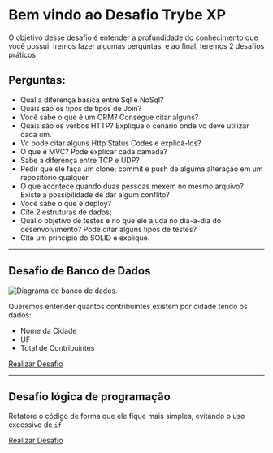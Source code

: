 # Bem vindo ao Desafio Trybe XP

O objetivo desse desafio é entender a profundidade do conhecimento que você possui,
Iremos fazer algumas perguntas, e ao final, teremos 2 desafios práticos

## Perguntas:

- Qual a diferença básica entre Sql e NoSql?
- Quais são os tipos de tipos de Join?
- Você sabe o que é um ORM? Consegue citar alguns?
- Quais são os verbos HTTP? Explique o cenário onde vc deve utilizar cada um.
- Vc pode citar alguns Http Status Codes e explicá-los?
- O que é MVC? Pode explicar cada camada?
- Sabe a diferença entre TCP e UDP?
- Pedir que ele faça um clone; commit e push de alguma alteração em um repositório qualquer
- O que acontece quando duas pessoas mexem no mesmo arquivo? Existe a possibilidade de dar algum conflito?
- Você sabe o que é deploy?
- Cite 2 estruturas de dados;
- Qual o objetivo de testes e no que ele ajuda no dia-a-dia do desenvolvimento? Pode citar alguns tipos de testes?
- Cite um princípio do SOLID e explique.

----

## Desafio de Banco de Dados


<picture>
  <source media="(prefers-color-scheme: dark)" srcset="https://github.com/kauanschumacher/desafio-trybe-xp/resources/database-diagram.dark.png">
  <source media="(prefers-color-scheme: light)" srcset="https://github.com/kauanschumacher/desafio-trybe-xp/resources/database-diagram.light.png">
  <img alt="Diagrama de banco de dados." src="https://github.com/kauanschumacher/desafio-trybe-xp/resources/database-diagram.light.png">
</picture>

Queremos entender quantos contribuintes existem por cidade tendo os dados:
  - Nome da Cidade
  - UF 
  - Total de Contribuintes

<a target="__blank" href="https://www.db-fiddle.com/f/4pkYR1NF9ZVK1jyv9wLwrt/0">Realizar Desafio</a>

----

## Desafio lógica de programação

Refatore o código de forma que ele fique mais simples, evitando o uso excessivo de `if`

<a target="__blank" href="https://www.typescriptlang.org/play?#code/FAYwNghgzlAEAKBTA9gBzIgyogTgNwEsRFYBvYYWK2VAVwCMwjYBzRAFwDkIBbRAClQp0iKAC5YUdjgIA7FgG0AugEpYEqTPllK1PQDNkOWPwztYBWAF5YABgDcF2AB4awjFAB0GeewAWjgQA1EFq5HoR1CDIslJuaBjW8SJQCgRK9rqRegT6JkIJJFY2AEQAgrIQJWFZ2ZE4HLQ4srDllSWZdXoAvrC1dbn57kWlAFLIAMfI1Tpd2Q3sTS0l41Md-dndG5GDgsPWpQCyEDJVNXP1jc2tx6frF7BbdVvbsAtLrffUWy8A9L8HYpA4Eg0Fg8EQyFQ6EQ4D-WCcKawCBgdi4E6wZCwEAAZ4AJgQWFiIPQIAQAB5YvGidgQWBMWR+CBwgEwtnsjmcmEUaKxcxQXCEYhJWSIADuCGG2HwRAEKkyvKgyAwnnAiBO-HloBiSpVYGQLH4JQASqJaKiIHiqVjEOTcCAALcgAjICTVbWxZWIbwGo0AUTtIFoAHOkQBGN0AGkkgtlnjYXF4AgUK2QUAAlyVoyVbtEoFnWgAZWgQdrZ8YQACOtAIPALJQAKn4CBAifWAGK4SqyK3124tkqqLWKr0+w0lAOIIOhrEAJijMZlxHjHG4fH4KfGGb7Jzz9eLpaq5cm02zTZbbaHCp1o-148n06RAGYFwKl96E2vk20j61VqebhOAcrw9XVvTvf1AxDJEABZX1jZdPyTDcryAA">Realizar Desafio</a>